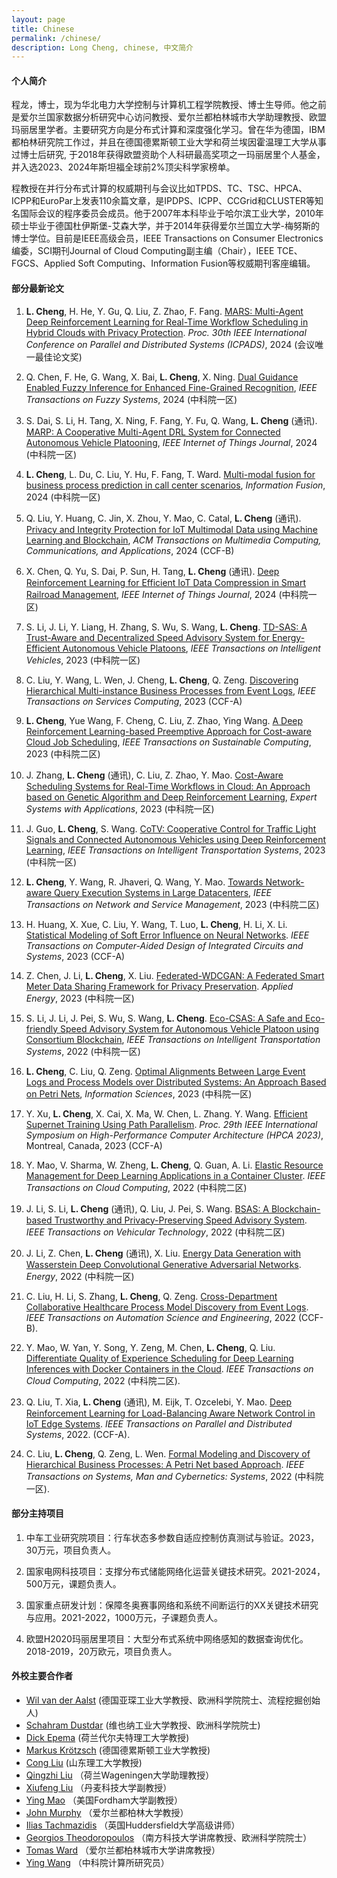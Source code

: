 ```yaml
---
layout: page
title: Chinese
permalink: /chinese/
description: Long Cheng, chinese, 中文简介
---
```


#### **个人简介**
程龙，博士，现为华北电力大学控制与计算机工程学院教授、博士生导师。他之前是爱尔兰国家数据分析研究中心访问教授、爱尔兰都柏林城市大学助理教授、欧盟玛丽居里学者。主要研究方向是分布式计算和深度强化学习。曾在华为德国，IBM都柏林研究院工作过，并且在德国德累斯顿工业大学和荷兰埃因霍温理工大学从事过博士后研究, 于2018年获得欧盟资助个人科研最高奖项之一玛丽居里个人基金，并入选2023、2024年斯坦福全球前2%顶尖科学家榜单。

程教授在并行分布式计算的权威期刊与会议比如TPDS、TC、TSC、HPCA、ICPP和EuroPar上发表110余篇文章，是IPDPS、ICPP、CCGrid和CLUSTER等知名国际会议的程序委员会成员。他于2007年本科毕业于哈尔滨工业大学，2010年硕士毕业于德国杜伊斯堡-艾森大学，并于2014年获得爱尔兰国立大学-梅努斯的博士学位。目前是IEEE高级会员，IEEE Transactions on Consumer Electronics编委，SCI期刊Journal of Cloud Computing副主编（Chair），IEEE TCE、FGCS、Applied Soft Computing、Information Fusion等权威期刊客座编辑。


#### **部分最新论文**

1. **L. Cheng**, H. He, Y. Gu, Q. Liu, Z. Zhao, F. Fang. [MARS: Multi-Agent Deep Reinforcement Learning for Real-Time Workflow Scheduling in Hybrid Clouds with Privacy Protection](). *Proc. 30th IEEE International Conference on Parallel and Distributed Systems (ICPADS)*, 2024 (会议唯一最佳论文奖)

1. Q. Chen, F. He, G. Wang, X. Bai, **L. Cheng**, X. Ning. [Dual Guidance Enabled Fuzzy Inference for Enhanced Fine-Grained Recognition](https://doi.org/10.1109/TFUZZ.2024.3427654), *IEEE Transactions on Fuzzy Systems*, 2024  (中科院一区)

1. S. Dai, S. Li, H. Tang, X. Ning, F. Fang, Y. Fu, Q. Wang, **L. Cheng** (通讯). [MARP: A Cooperative Multi-Agent DRL System for Connected Autonomous Vehicle Platooning](https://doi.org/10.1109/JIOT.2024.3432119), *IEEE Internet of Things Journal*, 2024 (中科院一区)

1. **L. Cheng**, L. Du, C. Liu, Y. Hu, F. Fang, T. Ward. [Multi-modal fusion for business process prediction in call center scenarios](https://doi.org/10.1016/j.inffus.2024.102362), *Information Fusion*, 2024 (中科院一区)

1. Q. Liu, Y. Huang, C. Jin, X. Zhou, Y. Mao, C. Catal, **L. Cheng** (通讯). [Privacy and Integrity Protection for IoT Multimodal Data using Machine Learning and Blockchain](https://doi.org/10.1145/3638769), *ACM Transactions on Multimedia Computing, Communications, and Applications*, 2024 (CCF-B)

1. X. Chen, Q. Yu, S. Dai, P. Sun, H. Tang, **L. Cheng** (通讯). [Deep Reinforcement Learning for Efficient IoT Data Compression in Smart Railroad Management](https://doi.org/10.1109/JIOT.2023.3348487), *IEEE Internet of Things Journal*, 2024 (中科院一区)

1. S. Li, J. Li, Y. Liang, H. Zhang, S. Wu, S. Wang, **L. Cheng**. [TD-SAS: A Trust-Aware and Decentralized Speed Advisory System for Energy-Efficient Autonomous Vehicle Platoons](https://doi.org/10.1109/TIV.2023.3347870), *IEEE Transactions on Intelligent Vehicles*, 2023 (中科院一区)

1. C. Liu, Y. Wang, L. Wen, J. Cheng, **L. Cheng**, Q. Zeng. [Discovering Hierarchical Multi-instance Business Processes from Event Logs](), *IEEE Transactions on Services Computing*, 2023  (CCF-A)

1. **L. Cheng**, Yue Wang, F. Cheng, C. Liu, Z. Zhao, Ying Wang. [A Deep Reinforcement Learning-based Preemptive Approach for Cost-aware Cloud Job Scheduling](https://doi.org/10.1109/TSUSC.2023.3303898), *IEEE Transactions on Sustainable Computing*, 2023  (中科院二区)

1. J. Zhang, **L. Cheng** (通讯), C. Liu, Z. Zhao, Y. Mao. [Cost-Aware Scheduling Systems for Real-Time Workflows in Cloud: An Approach based on Genetic Algorithm and Deep Reinforcement Learning](https://doi.org/10.1016/j.eswa.2023.120972), *Expert Systems with Applications*, 2023 (中科院一区)

1.  J. Guo, **L. Cheng**, S. Wang. [CoTV: Cooperative Control for Traffic Light Signals and Connected Autonomous Vehicles using Deep Reinforcement Learning](https://doi.org/10.1109/TITS.2023.3276416), *IEEE Transactions on Intelligent Transportation Systems*, 2023  (中科院一区)

1. **L. Cheng**, Y. Wang, R. Jhaveri, Q. Wang, Y. Mao. [Towards Network-aware Query Execution Systems in Large Datacenters](https://doi.org/10.1109/TNSM.2023.3273166), *IEEE Transactions on Network and Service Management*, 2023 (中科院二区)

1. H. Huang, X. Xue, C. Liu, Y. Wang, T. Luo, **L. Cheng**, H. Li, X. Li. [Statistical Modeling of Soft Error Influence on Neural Networks](https://doi.org/10.1109/TCAD.2023.3266405). *IEEE Transactions on Computer-Aided Design of Integrated Circuits and Systems*, 2023 (CCF-A)

1. Z. Chen, J. Li, **L. Cheng**, X. Liu. [Federated-WDCGAN: A Federated Smart Meter Data Sharing Framework for Privacy Preservation](https://doi.org/10.1016/j.apenergy.2023.120711). *Applied Energy*, 2023 (中科院一区)

1. S. Li, J. Li, J. Pei, S. Wu, S. Wang, **L. Cheng**. [Eco-CSAS: A Safe and Eco-friendly Speed Advisory System for Autonomous Vehicle Platoon using Consortium Blockchain](https://doi.org/10.1109/TITS.2022.3232851), *IEEE Transactions on Intelligent Transportation Systems*, 2022  (中科院一区)

1. **L. Cheng**, C. Liu, Q. Zeng. [Optimal Alignments Between Large Event Logs and Process Models over Distributed Systems: An Approach Based on Petri Nets](https://doi.org/10.1016/j.ins.2022.11.052), *Information Sciences*, 2023  (中科院一区)

1. Y. Xu, **L. Cheng**, X. Cai, X. Ma, W. Chen, L. Zhang. Y. Wang. [Efficient Supernet Training Using Path Parallelism](https://doi.org/10.1109/HPCA56546.2023.10071099). *Proc. 29th IEEE International Symposium on High-Performance Computer Architecture (HPCA 2023)*, Montreal, Canada, 2023 (CCF-A)

1. Y. Mao, V. Sharma, W. Zheng, **L. Cheng**, Q. Guan, A. Li. [Elastic Resource Management for Deep Learning Applications in a Container Cluster](https://doi.org/10.1109/TCC.2022.3194128). *IEEE Transactions on Cloud Computing*, 2022  (中科院二区)

1. J. Li, S. Li, **L. Cheng** (通讯), Q. Liu, J. Pei, S. Wang. [BSAS: A Blockchain-based Trustworthy and Privacy-Preserving Speed Advisory System](https://doi.org/10.1007/10.1109/TVT.2022.3189410). *IEEE Transactions on Vehicular Technology*, 2022 (中科院二区)

1. J. Li, Z. Chen, **L. Cheng** (通讯), X. Liu. [Energy Data Generation with Wasserstein Deep Convolutional Generative Adversarial Networks](https://doi.org/10.1016/j.energy.2022.124694). *Energy*, 2022 (中科院一区) 

1. C. Liu, H. Li, S. Zhang, **L. Cheng**, Q. Zeng. [Cross-Department Collaborative Healthcare Process Model Discovery from Event Logs](https://doi.org/10.1109/TASE.2022.3194312). *IEEE Transactions on Automation Science and Engineering*, 2022 (CCF-B).

1. Y. Mao, W. Yan, Y. Song, Y. Zeng, M. Chen, **L. Cheng**, Q. Liu. [Differentiate Quality of Experience Scheduling for Deep Learning Inferences with Docker Containers in the Cloud](https://doi.org/10.1109/TCC.2022.3154117). *IEEE Transactions on Cloud Computing*, 2022 (中科院二区).

1. Q. Liu, T. Xia, **L. Cheng** (通讯), M. Eijk, T. Ozcelebi, Y. Mao. [Deep Reinforcement Learning for Load-Balancing Aware Network Control in IoT Edge Systems](https://doi.org/10.1109/TPDS.2021.3116863).  *IEEE Transactions on Parallel and Distributed Systems*, 2022. (CCF-A).

1. C. Liu, **L. Cheng**, Q. Zeng, L. Wen. [Formal Modeling and Discovery of Hierarchical Business Processes: A Petri Net based Approach](https://doi.org/10.1109/TSMC.2022.3195869). *IEEE Transactions on Systems, Man and Cybernetics: Systems*, 2022 (中科院一区).


#### **部分主持项目**
1. 中车工业研究院项目：行车状态多参数自适应控制仿真测试与验证。2023，30万元，项目负责人。

1. 国家电网科技项目：支撑分布式储能网络化运营关键技术研究。2021-2024，500万元，课题负责人。

1. 国家重点研发计划：保障冬奥赛事网络和系统不间断运行的XX关键技术研究与应用。2021-2022，1000万元，子课题负责人。

1. 欧盟H2020玛丽居里项目：大型分布式系统中网络感知的数据查询优化。2018-2019，20万欧元，项目负责人。


#### **外校主要合作者**
- [Wil van der Aalst](https://www.padsweb.rwth-aachen.de/wvdaalst/) (德国亚琛工业大学教授、欧洲科学院院士、流程挖掘创始人)
- [Schahram Dustdar](https://dsg.tuwien.ac.at/team/sd/) (维也纳工业大学教授、欧洲科学院院士)
- [Dick Epema](https://www.tudelft.nl/ewi/over-de-faculteit/afdelingen/software-technology/distributed-systems/people/dick-epema/?no_cache=1) (荷兰代尔夫特理工大学教授)
- [Markus Kr&ouml;tzsch](https://iccl.inf.tu-dresden.de/web/Markus_Kr%C3%B6tzsch) (德国德累斯顿工业大学教授)
- [Cong Liu](https://research.tue.nl/en/persons/cong-liu) (山东理工大学教授)
- [Qingzhi Liu](https://www.win.tue.nl/~qingzhiliu/index.html) （荷兰Wageningen大学助理教授）
- [Xiufeng Liu](http://xiufengliu.github.io) （丹麦科技大学副教授）
- [Ying Mao](https://yingmao.github.io/) （美国Fordham大学副教授）
- [John Murphy](https://www.ucd.ie/research/people/computerscience/professorjohnmurphy/) （爱尔兰都柏林大学教授）
- [Ilias Tachmazidis](https://iliastachmazidis.blogspot.co.uk/) （英国Huddersfield大学高级讲师）
- [Georgios Theodoropoulos](https://www.gtheodoropoulos.com/) （南方科技大学讲席教授、欧洲科学院院士）
- [Tomas Ward](https://www.computing.dcu.ie/~tward/) （爱尔兰都柏林城市大学讲席教授）
- [Ying Wang](https://wangying-ict.github.io/) （中科院计算所研究员）
